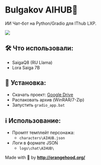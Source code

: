 # Bulgakov AIHUB🤖
ИИ Чат-бот на Python/Gradio для IThub LXP.

<img src="https://github.com/xgorprod/Bulgakov-AIHUB/assets/69267941/08eb5845-ced5-49a3-916e-8af730759066">

## 🛠️ Что использовали:
- SaigaQ8 (RU Llama)
- Lora Saiga 7B

## 📝 Установка:
- Скачать проект: <a href="https://drive.google.com/drive/folders/1epzYmBIf3pjP9Xx8un6kJo1Wj9GWzm2C?usp=drive_link" target="_blank">Google Drive</a>
- Распаковать архив (WinRAR/7-Zip)
- Запустить `gradio_app.bat`

## ℹ️ Использование:
- Промпт темплейт персонажа:
  - `characters\AIHUB.json`
- Логи в формате JSON
  - `logs\chat\AIHUB\`

Made with 🧡 by **http://orangehood.org/**

